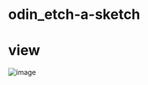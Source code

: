 # odin_etch-a-sketch

# view

![image](https://github.com/IgnisTynka/odin_etch-a-sketch/assets/93093005/77d16419-9cfc-4472-a1fa-34414d79b096)
